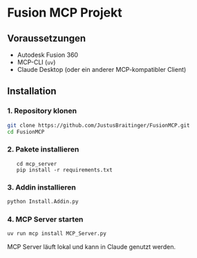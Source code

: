 # Fusion MCP Projekt

## Voraussetzungen

- Autodesk Fusion 360
- MCP-CLI (`uv`)
- Claude Desktop (oder ein anderer MCP-kompatibler Client)



## Installation

### 1. Repository klonen

```bash
git clone https://github.com/JustusBraitinger/FusionMCP.git
cd FusionMCP
```
### 2. Pakete installieren

   ```pip install uv mcp fastmcp
      cd mcp_server
      pip install -r requirements.txt
```
### 3. Addin installieren
```bash
python Install.Addin.py
```
### 4. MCP Server starten
```bash
uv run mcp install MCP_Server.py

```
MCP Server läuft lokal und kann in Claude genutzt werden.
